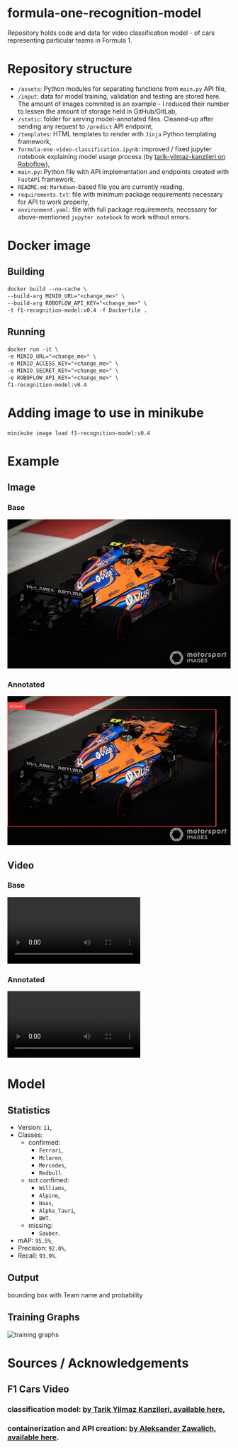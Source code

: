 # formula-one-recognition-model
Repository holds code and data for video classification model - of cars representing particular teams in Formula 1.

# Repository structure
- `/assets`: Python modules for separating functions from `main.py` API file,
- `/input`: data for model training, validation and testing are stored here. The amount of images commited is an example - I reduced their number to lessen the amount of storage held in GitHub/GitLab,
- `/static`: folder for serving model-annotated files. Cleaned-up after sending any request to `/predict` API endpoint,
- `/templates`: HTML templates to render with `Jinja` Python templating framework,
- `formula-one-video-classification.ipynb`: improved / fixed jupyter notebook explaining model usage process (by [tarik-yilmaz-kanzileri on Roboflow](https://universe.roboflow.com/tarik-yilmaz-kanzileri/detection-f1-cars)),
- `main.py`: Python file with API implementation and endpoints created with `FastAPI` framework,
- `README.md`: `Markdown`-based file you are currently reading,
- `requirements.txt`: file with minimum package requirements necessary for API to work properly,
- `environment.yaml`: file with full package requirements, necessary for above-mentioned `jupyter notebook` to work without errors.

# Docker image
## Building
```
docker build --no-cache \
--build-arg MINIO_URL="<change_me>" \
--build-arg ROBOFLOW_API_KEY="<change_me>" \
-t f1-recognition-model:v0.4 -f Dockerfile .
```
## Running
```
docker run -it \
-e MINIO_URL="<change_me>" \
-e MINIO_ACCESS_KEY="<change_me>" \
-e MINIO_SECRET_KEY="<change_me>" \
-e ROBOFLOW_API_KEY="<change_me>" \
f1-recognition-model:v0.4
```

# Adding image to use in minikube
`minikube image load f1-recognition-model:v0.4`

# Example
## Image
### Base
![sample image](./input/lando-norris-mclaren-mcl35m-1.png)
### Annotated
![sample image annotated](./input/lando-norris-mclaren-mcl35m-1_annotated.png)
## Video
### Base
![sample video](./input/sample_video_1.mp4)
### Annotated
![sample video annotated](./input/sample_video_1_annotated.mp4)

# Model 
## Statistics
- Version: `11`,
- Classes:
  - confirmed:
    - `Ferrari`,
    - `Mclaren`,
    - `Mercedes`,
    - `Redbull`.
  - not confimed:
    - `Williams`,
    - `Alpine`,
    - `Haas`,
    - `Alpha_Tauri`,
    - `BWT`.
  - missing:
    - `Sauber`.
- mAP: `95.5%`,
- Precision: `92.0%`,
- Recall: `93.9%`.

## Output
bounding box with Team name and probability

## Training Graphs
![training graphs](https://storage.googleapis.com/roboflow-platform-cache/0rwi5tTqGphZ9WeAqy8Y1qh5G9S2/3gsXbN6o6fS93VJgZoc8/11/results.png)

# Sources / Acknowledgements
## F1 Cars Video
### classification model: [by Tarik Yilmaz Kanzileri, available here](https://universe.roboflow.com/tarik-yilmaz-kanzileri),
### containerization and API creation: [by Aleksander Zawalich, available here](https://github.com/azawalich).